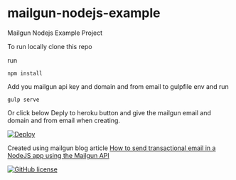 # mailgun-nodejs-example
Mailgun Nodejs Example Project

To run locally clone this repo

run
```
npm install
```
Add you mailgun api key and domain and from email to gulpfile env and run

```
gulp serve
```

Or click below Deply to heroku button and give the mailgun email and domain and from email when creating.

[![Deploy](https://www.herokucdn.com/deploy/button.png)](https://heroku.com/deploy)

Created using mailgun blog article
[How to send transactional email in a NodeJS app using the Mailgun API](http://blog.mailgun.com/how-to-send-transactional-emails-in-a-nodejs-app-using-the-mailgun-api/)

[![GitHub license](https://img.shields.io/badge/license-MIT-blue.svg?style=flat-square)](https://raw.githubusercontent.com/wombat-ucd/Real-Estate/master/LICENSE)



